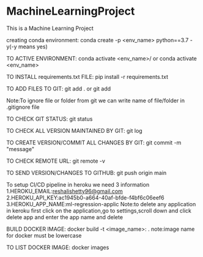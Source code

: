 # MachineLearningProject
This is a Machine Learning Project

creating conda environment:
conda create -p <env_name> python==3.7 -y(-y means yes)

TO ACTIVE ENVIRONMENT:
conda activate <env_name>/ or conda activate <env_name>

TO INSTALL requirements.txt FILE:
pip install -r requirements.txt

TO ADD FILES TO GIT:
git add . or git add <filename>

Note:To ignore file or folder from git we can write name of file/folder in .gitignore file

TO CHECK GIT STATUS:
git status

TO CHECK ALL VERSION MAINTAINED BY GIT:
git log

TO CREATE VERSION/COMMIT ALL CHANGES BY GIT:
git commit -m "message"

TO CHECK REMOTE URL:
git remote -v

TO SEND VERSION/CHANGES TO GITHUB:
git push origin main

To setup CI/CD pipeline in heroku we need 3 information
1.HEROKU_EMAIL:reshalishetty96@gmail.com
2.HEROKU_API_KEY:ac1945b0-a664-40af-bfde-f4bf6c06eef6
3.HEROKU_APP_NAME:ml-regression-applic
Note:to delete any application in keroku first click on the application,go to settings,scroll down and click delete app and enter the app name and delete

BUILD DOCKER IMAGE:
docker build -t <image_name>:<tagname> .
note:image name for docker must be lowercase

TO LIST DOCKER IMAGE:
docker images